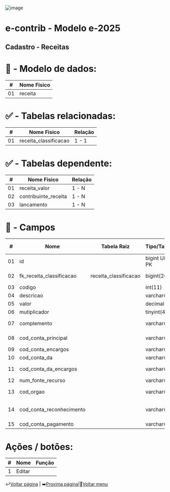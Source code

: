 ![image](https://github.com/user-attachments/assets/04662de1-1516-48d7-bb8c-50b38989e58b)
# e-contrib - Modelo e-2025 
##  Cadastro - Receitas  
### 

# 🎲 - Modelo de dados:
 **\#**  |**Nome Fisico**               |
---------|------------------------------|
01       |  receita                     |
#
#   ✅ - Tabelas relacionadas:
 **\#**  |**Nome Fisico**               |   **Relação** |
---------|------------------------------|---------------|      
01       | receita_classificacao        |     1 - 1     |

#   ✅ - Tabelas dependente:
 **\#**  |**Nome Fisico**               |   **Relação** |
---------|------------------------------|---------------| 
01       | receita_valor                |     1 - N     |
02       | contribuinte_receita         |     1 - N     |
03       | lancamento                   |     1 - N     |

#
# 🔢 - Campos
 **\#**  | **Nome**                     | **Tabela Raiz**         | **Tipo/Tamanho**        | **Descrição**                                                                        | **Campo sistema**                      |
---------|------------------------------|-------------------------|-------------------------|--------------------------------------------------------------------------------------|----------------------------------------|
01       | id                           |                         | bigint UN AI PK         |                                                                                      |                                        |
02       | fk_receita_classificacao     | receita_classificacao   | bigint(20)              |                                                                                      | Classificação de receita               |
03       | codigo                       |                         | int(11)                 |                                                                                      | Código                                 |
04       | descricao                    |                         | varchar(255)            |                                                                                      | Descrição                              |
05       | valor                        |                         | decimal(15,2)           |                                                                                      | Valor                                  |
06       | mutiplicador                 |                         | tinyint(4)              |                                                                                      | Multiplicador                          |
07       | complemento                  |                         | varchar(30)             |                                                                                      | Descrição multiplicador                |
08       | cod_conta_principal          |                         | varchar(40)             |                                                                                      | Código principaL                       |
09       | cod_conta_encargos           |                         | varchar(40)             |                                                                                      | Juros/Multa                            |
10       | cod_conta_da                 |                         | varchar(40)             |                                                                                      | Dívida ativa                           |
11       | cod_conta_da_encargos        |                         | varchar(40)             |                                                                                      | Juros/Multa (D.A.)                     |
12       | num_fonte_recurso            |                         | varchar(20)             |                                                                                      | Nº fonte                               |
13       | cod_orgao                    |                         | varchar(20)             |                                                                                      | Código Órgão                           |  
14       | cod_conta_reconhecimento     |                         | varchar(40)             |                                                                                      | Código evento receita                  |
15       | cod_conta_pagamento          |                         | varchar(40)             |                                                                                      |                                        |        

# Ações / botões:
 **\#**  |**Nome**                      |   **Função**  |
---------|------------------------------|---------------|
1        | Editar                       |               |

↩️[Voltar página](https://github.com/VenturaCerqueira/Documento_gestao_tributaria/blob/main/Cadastro/06%20-%20classificacao_receita.md) | ➡️[Proxima página](https://github.com/VenturaCerqueira/Documento_gestao_tributaria/blob/main/Cadastro/08%20-%20tipos_procedimento.md)|🔢[Voltar menu](https://github.com/VenturaCerqueira/Documento_gestao_tributaria) 
